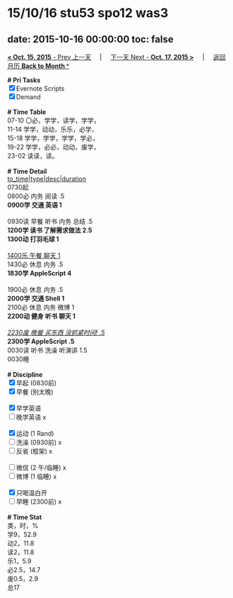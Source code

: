 # 15/10/16 stu53 spo12 was3

date: 2015-10-16 00:00:00
toc: false
---
[**< Oct. 15, 2015** - Prev 上一天](/lifelogs/2015/10/d15.html) &nbsp; &nbsp; | &nbsp; &nbsp; [下一天 Next - **Oct. 17, 2015 >**](/lifelogs/2015/10/d17.html) &nbsp; &nbsp; |  &nbsp; &nbsp; [返回月历 **Back to Month ^**](/lifelogs/2015/10/index.html)
<br/><div><b># Pri Tasks</b></div><div><input checked="true" type="checkbox"/>Evernote Scripts</div><div><input checked="true" type="checkbox"/>Demand</div><div><br/></div><div><b># Time Table</b></div><div>07-10 〇必，学学，读学，学学，</div><div>11-14 学学，动动，乐乐，必学，</div><div>15-18 学学，学学，学学，学必，</div><div>19-22 学学，必必，动动，废学，</div><div>23-02 读读，读。</div><div><br/></div><div><b># Time Detail</b></div><div><u>to_time|type|desc|duration</u></div><div>0730起</div><div>0800必 内务 阅读 .5</div><div><b>0900学 交通 英语 1</b></div><div><br/></div><div>0930读 早餐 听书 内务 总结 .5</div><div><b>1200学 读书 了解需求做法 2.5</b></div><div><b>1300动 打羽毛球 1</b></div><div><br/></div><div><u>1400乐 午餐 聊天 1</u></div><div>1430必 休息 内务 .5</div><div><b>1830学 AppleScript 4</b></div><div><br/></div><div>1900必 休息 内务 .5</div><div><b>2000学 交通 Shell 1</b></div><div>2100必 休息 内务 微博 1</div><div><b>2200动 健身 听书 聊天 1</b></div><div><br/></div><div><u><i>2230废 晚餐 买东西 没抓紧时间! .5</i></u></div><div><b>2300学 AppleScript .5</b></div><div>0030读 听书 洗澡 听演讲 1.5</div><div>0030睡</div><div><br/></div><div><b># Discipline</b></div><div><input checked="true" type="checkbox"/>早起 (0830前)</div><div><input checked="true" type="checkbox"/>早餐 (别太晚)</div><div><br/></div><div><input checked="true" type="checkbox"/>早学英语</div><div><input type="checkbox"/>晚学英语 x</div><div><br/></div><div><input checked="true" type="checkbox"/>运动 (1 Rand)</div><div><input type="checkbox"/>洗澡 (0930前) x</div><div><input type="checkbox"/>反省 (框架) x</div><div><br/></div><div><input type="checkbox"/>微信 (2 午/临睡) x</div><div><input type="checkbox"/>微博 (1 临睡) x</div><div><br/></div><div><input checked="true" type="checkbox"/>只喝温白开</div><div><input type="checkbox"/>早睡 (2300前) x</div><div><br/></div><div><b># Time Stat</b></div><div>类，时，%</div><div>学9，52.9</div><div>动2，11.8</div><div>读2，11.8</div><div>乐1，5.9</div><div>必2.5，14.7</div><div>废0.5，2.9</div><div>总17</div><div><br/></div>
